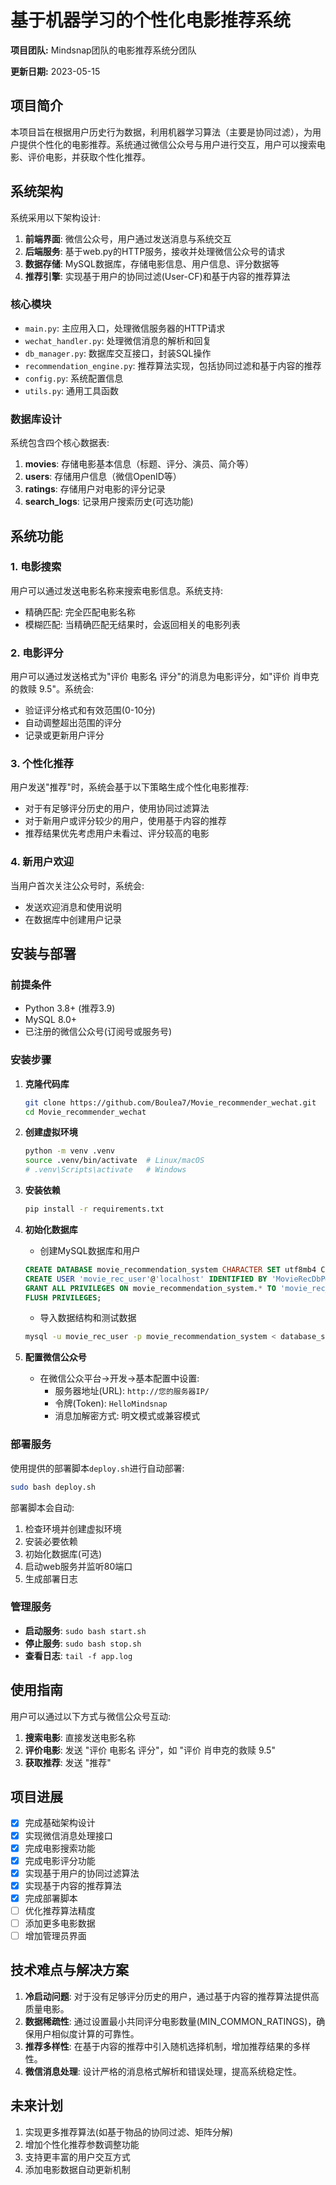 # 基于机器学习的个性化电影推荐系统

**项目团队:** Mindsnap团队的电影推荐系统分团队

**更新日期:** 2023-05-15

## 项目简介

本项目旨在根据用户历史行为数据，利用机器学习算法（主要是协同过滤），为用户提供个性化的电影推荐。系统通过微信公众号与用户进行交互，用户可以搜索电影、评价电影，并获取个性化推荐。

## 系统架构

系统采用以下架构设计:

1. **前端界面**: 微信公众号，用户通过发送消息与系统交互
2. **后端服务**: 基于web.py的HTTP服务，接收并处理微信公众号的请求
3. **数据存储**: MySQL数据库，存储电影信息、用户信息、评分数据等
4. **推荐引擎**: 实现基于用户的协同过滤(User-CF)和基于内容的推荐算法

### 核心模块

- `main.py`: 主应用入口，处理微信服务器的HTTP请求
- `wechat_handler.py`: 处理微信消息的解析和回复
- `db_manager.py`: 数据库交互接口，封装SQL操作
- `recommendation_engine.py`: 推荐算法实现，包括协同过滤和基于内容的推荐
- `config.py`: 系统配置信息
- `utils.py`: 通用工具函数

### 数据库设计

系统包含四个核心数据表:

1. **movies**: 存储电影基本信息（标题、评分、演员、简介等）
2. **users**: 存储用户信息（微信OpenID等）
3. **ratings**: 存储用户对电影的评分记录
4. **search_logs**: 记录用户搜索历史(可选功能)

## 系统功能

### 1. 电影搜索

用户可以通过发送电影名称来搜索电影信息。系统支持:
- 精确匹配: 完全匹配电影名称
- 模糊匹配: 当精确匹配无结果时，会返回相关的电影列表

### 2. 电影评分

用户可以通过发送格式为"评价 电影名 评分"的消息为电影评分，如"评价 肖申克的救赎 9.5"。系统会:
- 验证评分格式和有效范围(0-10分)
- 自动调整超出范围的评分
- 记录或更新用户评分

### 3. 个性化推荐

用户发送"推荐"时，系统会基于以下策略生成个性化电影推荐:
- 对于有足够评分历史的用户，使用协同过滤算法
- 对于新用户或评分较少的用户，使用基于内容的推荐
- 推荐结果优先考虑用户未看过、评分较高的电影

### 4. 新用户欢迎

当用户首次关注公众号时，系统会:
- 发送欢迎消息和使用说明
- 在数据库中创建用户记录

## 安装与部署

### 前提条件

- Python 3.8+ (推荐3.9)
- MySQL 8.0+
- 已注册的微信公众号(订阅号或服务号)

### 安装步骤

1. **克隆代码库**
   ```bash
   git clone https://github.com/Boulea7/Movie_recommender_wechat.git
   cd Movie_recommender_wechat
   ```

2. **创建虚拟环境**
   ```bash
   python -m venv .venv
   source .venv/bin/activate  # Linux/macOS
   # .venv\Scripts\activate   # Windows
   ```

3. **安装依赖**
   ```bash
   pip install -r requirements.txt
   ```

4. **初始化数据库**
   - 创建MySQL数据库和用户
   ```sql
   CREATE DATABASE movie_recommendation_system CHARACTER SET utf8mb4 COLLATE utf8mb4_unicode_ci;
   CREATE USER 'movie_rec_user'@'localhost' IDENTIFIED BY 'MovieRecDbP@ssw0rd';
   GRANT ALL PRIVILEGES ON movie_recommendation_system.* TO 'movie_rec_user'@'localhost';
   FLUSH PRIVILEGES;
   ```
   - 导入数据结构和测试数据
   ```bash
   mysql -u movie_rec_user -p movie_recommendation_system < database_schema.sql
   ```

5. **配置微信公众号**
   - 在微信公众平台->开发->基本配置中设置:
     - 服务器地址(URL): `http://您的服务器IP/`
     - 令牌(Token): `HelloMindsnap`
     - 消息加解密方式: 明文模式或兼容模式

### 部署服务

使用提供的部署脚本`deploy.sh`进行自动部署:
```bash
sudo bash deploy.sh
```

部署脚本会自动:
1. 检查环境并创建虚拟环境
2. 安装必要依赖
3. 初始化数据库(可选)
4. 启动web服务并监听80端口
5. 生成部署日志

### 管理服务

- **启动服务**: `sudo bash start.sh`
- **停止服务**: `sudo bash stop.sh`
- **查看日志**: `tail -f app.log`

## 使用指南

用户可以通过以下方式与微信公众号互动:

1. **搜索电影**: 直接发送电影名称
2. **评价电影**: 发送 "评价 电影名 评分"，如 "评价 肖申克的救赎 9.5"
3. **获取推荐**: 发送 "推荐"

## 项目进展

- [x] 完成基础架构设计
- [x] 实现微信消息处理接口
- [x] 完成电影搜索功能
- [x] 完成电影评分功能
- [x] 实现基于用户的协同过滤算法
- [x] 实现基于内容的推荐算法
- [x] 完成部署脚本
- [ ] 优化推荐算法精度
- [ ] 添加更多电影数据
- [ ] 增加管理员界面

## 技术难点与解决方案

1. **冷启动问题**: 对于没有足够评分历史的用户，通过基于内容的推荐算法提供高质量电影。
2. **数据稀疏性**: 通过设置最小共同评分电影数量(MIN_COMMON_RATINGS)，确保用户相似度计算的可靠性。
3. **推荐多样性**: 在基于内容的推荐中引入随机选择机制，增加推荐结果的多样性。
4. **微信消息处理**: 设计严格的消息格式解析和错误处理，提高系统稳定性。

## 未来计划

1. 实现更多推荐算法(如基于物品的协同过滤、矩阵分解)
2. 增加个性化推荐参数调整功能
3. 支持更丰富的用户交互方式
4. 添加电影数据自动更新机制 